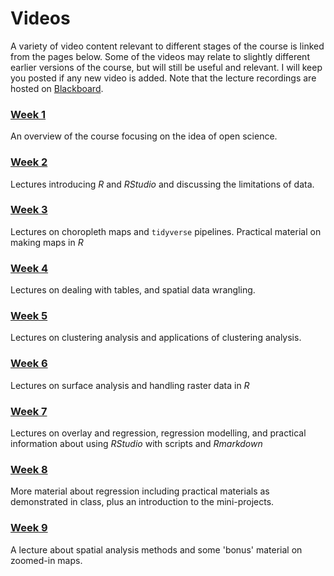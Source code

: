 # Videos
A variety of video content relevant to different stages of the course is linked from the pages below. Some of the videos may relate to slightly different earlier versions of the course, but will still be useful and relevant. I will keep you posted if any new video is added. Note that the lecture recordings are hosted on [Blackboard](https://blackboard.vuw.ac.nz "VUW Blackboard").

### [Week 1](video-indexes/week01.md)
An overview of the course focusing on the idea of open science.

### [Week 2](video-indexes/week02.md)
Lectures introducing _R_ and _RStudio_ and discussing the limitations of data.

### [Week 3](video-indexes/week03.md)
Lectures on choropleth maps and `tidyverse` pipelines. Practical material on making maps in _R_

### [Week 4](video-indexes/week04.md)
Lectures on dealing with tables, and spatial data wrangling.

### [Week 5](video-indexes/week05.md)
Lectures on clustering analysis and applications of clustering analysis.

### [Week 6](video-indexes/week06.md)
Lectures on surface analysis and handling raster data in _R_

### [Week 7](video-indexes/week07.md)
Lectures on overlay and regression, regression modelling, and practical information about using _RStudio_ with scripts and _Rmarkdown_

### [Week 8](video-indexes/week08.md)
More material about regression including practical materials as demonstrated in class, plus an introduction to the mini-projects.

### [Week 9](video-indexes/week09.md)
A lecture about spatial analysis methods and some 'bonus' material on zoomed-in maps.
